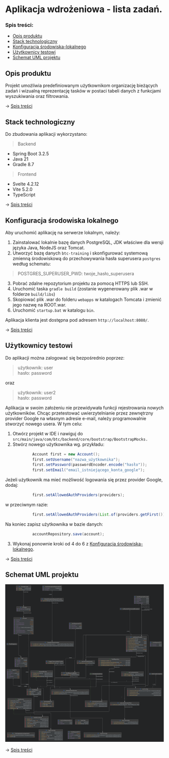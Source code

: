 # Aplikacja wdrożeniowa - lista zadań.

### Spis treści:
- [Opis produktu](#opis-produktu)
- [Stack technologiczny](#stack-technologiczny)
- [Konfiguracja środowiska-lokalnego](#konfiguracja-środowiska-lokalnego)
- [Użytkownicy testowi](#użytkownicy-testowi)
- [Schemat UML projektu](#schemat-uml-projektu)

## Opis produktu

Projekt umożliwia predefiniowanym użytkownikom organizację bieżących zadań i
wizualną reprezentację tasków w postaci tabeli danych z funkcjami wyszukiwania
oraz filtrowania.

->  [Spis treści](#spis-treści)

## Stack technologiczny

Do zbudowania aplikacji wykorzystano:

> Backend
- Spring Boot 3.2.5
- Java 21
- Gradle 8.7

> Frontend
- Svelte 4.2.12
- Vite 5.2.0
- TypeScript

-> [Spis treści](#spis-treści)

## Konfiguracja środowiska lokalnego

Aby uruchomić aplikację na serwerze lokalnym, należy:

1. Zainstalować lokalnie bazę danych PostgreSQL, JDK właściwe dla wersji
języka Java, NodeJS oraz Tomcat.
2. Utworzyć bazę danych `btc-training` i skonfigurować systemową zmienną środowiskową
do przechowywania hasła superusera `postgres` według schematu:
> POSTGRES_SUPERUSER_PWD: twoje_hasło_superusera
3. Pobrać zdalne repozytorium projektu za pomocą HTTPS lub SSH.
4. Uruchomić taska `gradle build` (zostanie wygenerowany plik .war w folderze `build/libs`)
5. Skopiować plik .war do folderu `webapps` w katalogach Tomcata i zmienić jego nazwę na ROOT.war.
6. Uruchomić `startup.bat` w katalogu `bin`.

Aplikacja klienta jest dostępna pod adresem `http://localhost:8080/`.

-> [Spis treści](#spis-treści)

## Użytkownicy testowi

Do aplikacji można zalogować się bezpośrednio poprzez:
>użytkownik: user <br />
> hasło: password

oraz

>użytkownik: user2 <br />
> hasło: password

Aplikacja w swoim założeniu nie przewidywała funkcji rejestrowania nowych użytkowników. Chcąc przetestować
uwierzytelnianie przez zewnętrzny provider Google na własnym adresie e-mail, należy
programowalnie stworzyć nowego usera. W tym celu:

1. Otwórz projekt w IDE i nawiguj do `src/main/java/com/btc/backend/core/bootstrap/BootstrapMocks.`
2. Stwórz nowego użytkownika wg. przykładu:
```java
            Account first = new Account();
            first.setUsername("nazwa_użytkownika");
            first.setPassword(passwordEncoder.encode("hasło"));
            first.setEmail("email_istniejącego_konta_google");
```

Jeżeli użytkownik ma mieć możliwość logowania się przez provider Google, dodaj:

```java
            first.setAllowedAuthProviders(providers);
```
w przeciwnym razie:
```java
            first.setAllowedAuthProviders(List.of(providers.getFirst()));
```
Na koniec zapisz użytkownika w bazie danych:
```java
            accountRepository.save(account);
```
3. Wykonaj ponownie kroki od 4 do 6 z  [Konfiguracja środowiska-lokalnego](#konfiguracja-środowiska-lokalnego).

-> [Spis treści](#spis-treści)

## Schemat UML projektu

![UML](./src/main/resources/backend_uml.png)

-> [Spis treści](#spis-treści)




